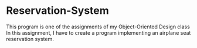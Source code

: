 # Reservation-System

This program is one of the assignments of my Object-Oriented Design class
In this assignment, I have to create a program implementing an airplane seat reservation system.
